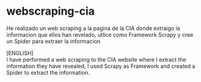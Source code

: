 # webscraping-cia

He realizado un web scraping a la pagina de la CIA donde extraigo la informacion que ellos han revelado, utlice como Framework Scrapy y cree un Spider para extraer la informacion

[ENGLISH]
<br>
I have performed a web scraping to the CIA website where I extract the information they have revealed, I used Scrapy as Framework and created a Spider to extract the information.
